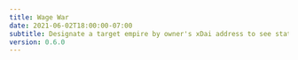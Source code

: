 ```yaml
---
title: Wage War
date: 2021-06-02T18:00:00-07:00
subtitle: Designate a target empire by owner's xDai address to see stats about the target, then wage an automated war on them!
version: 0.6.0
---
```

